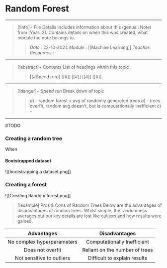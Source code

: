 # Random Forest
---
> [!info]+ File Details
> Includes information about this (genus:: Note) from [Year::2]. Contains details on when this was created, what module the note belongs to.
> > *Date :*  22-10-2024
> > *Module :* [[Machine Learning]]
> > *Teacher*: 
> > *Resources :*

---
> [!abstract]+ Contents
> List of headings within this topic
> > [[#Speed run]]
> [[#]]
> [[#]]
> [[#]]
> [[#]]

--- 
> [!danger]+ *Speed run*
> Break down of topic 
> > $a)$ - random forest = avg of randomly generated trees
> $b)$ - trees overfit, random avg doesn't, but is computationally inefficient
> $c)$ - 

---


#TODO 

### Creating a random tree

When 
#### Bootstrapped dataset

![[bootstrapping a dataset.png]]
### Creating a forest
![[Creating Random forest.png]]

> [!example] Pros & Cons of Random Trees
> Below are the advantages of disadvantages of random trees. Whilst simple, the randomness averages out but key details are lost like outliers and how results were gained.
>  
|         Advantages         |         Disadvantages          |
| :------------------------: | :----------------------------: |
| No complex hyperparameters |  Computationally Inefficient   |
|      Does not overfit      | Reliant on the number of trees |
| Not sensitive to outliers  |  Difficult to explain results  |
 